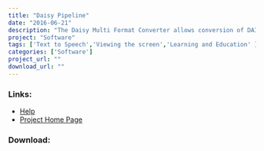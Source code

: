 ```yaml
---
title: "Daisy Pipeline"
date: "2016-06-21"
description: "The Daisy Multi Format Converter allows conversion of DAISY books between different formats."
project: "Software"
tags: ['Text to Speech','Viewing the screen','Learning and Education' ]
categories: ['Software']
project_url: ""
download_url: ""
---
```



### Links:
- <a href="http://www.oatsoft.org/Software/dmfc-daisy-multi-format-converter/help">Help</a>
- <a href="http://www.daisy.org/projects/pipeline/">Project Home Page</a>

### Download:  